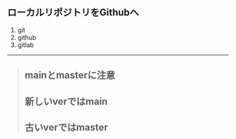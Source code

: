 ## ローカルリポジトリをGithubへ
1. git
2. github
3. gitlab
***
> ## mainとmasterに注意
> ## 新しいverではmain
> ## 古いverではmaster
